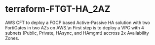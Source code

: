 # terraform-FTGT-HA_2AZ
AWS CFT to deploy a FGCP based Active-Passive HA solution with two FortiGates in two AZs on AWS.\n
First step is to deploy a VPC with 4 subnets (Public, Private, HAsync, and HAmgmt) accross 2x Availability Zones.
